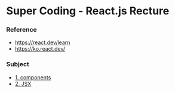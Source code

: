 # Super Coding - React.js Recture

### Reference
- https://react.dev/learn
- https://ko.react.dev/

### Subject
* [1. components](https://github.com/yonghun16/Study/blob/main/FrontEnd/Super_coding/react/first-react-project/documents/01_components.md)
* [2. JSX](https://github.com/yonghun16/Study/blob/main/FrontEnd/Super_coding/react/first-react-project/documents/02_jsx.md)

